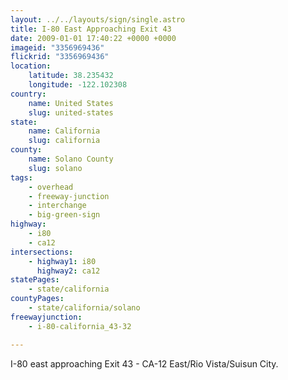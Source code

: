 ```yaml
---
layout: ../../layouts/sign/single.astro
title: I-80 East Approaching Exit 43
date: 2009-01-01 17:40:22 +0000 +0000
imageid: "3356969436"
flickrid: "3356969436"
location:
    latitude: 38.235432
    longitude: -122.102308
country:
    name: United States
    slug: united-states
state:
    name: California
    slug: california
county:
    name: Solano County
    slug: solano
tags:
    - overhead
    - freeway-junction
    - interchange
    - big-green-sign
highway:
    - i80
    - ca12
intersections:
    - highway1: i80
      highway2: ca12
statePages:
    - state/california
countyPages:
    - state/california/solano
freewayjunction:
    - i-80-california_43-32

---
```

I-80 east approaching Exit 43 - CA-12 East/Rio Vista/Suisun City.
